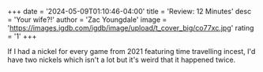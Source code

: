 +++
date = '2024-05-09T01:10:46-04:00'
title = 'Review: 12 Minutes'
desc = 'Your wife?!'
author = 'Zac Youngdale'
image = 'https://images.igdb.com/igdb/image/upload/t_cover_big/co77xc.jpg'
rating = '1'
+++

If I had a nickel for every game from 2021 featuring time travelling incest, I'd have two nickels which isn't a lot but it's weird that it happened twice.